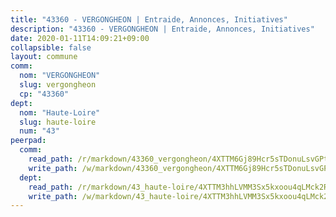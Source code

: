 ```yaml
---
title: "43360 - VERGONGHEON | Entraide, Annonces, Initiatives"
description: "43360 - VERGONGHEON | Entraide, Annonces, Initiatives"
date: 2020-01-11T14:09:21+09:00
collapsible: false
layout: commune
comm:
  nom: "VERGONGHEON"
  slug: vergongheon
  cp: "43360"
dept:
  nom: "Haute-Loire"
  slug: haute-loire
  num: "43"
peerpad:
  comm:
    read_path: /r/markdown/43360_vergongheon/4XTTM6Gj89Hcr5sTDonuLsvGPtG4g83Q5ySSz1fPn1bQthrVy
    write_path: /w/markdown/43360_vergongheon/4XTTM6Gj89Hcr5sTDonuLsvGPtG4g83Q5ySSz1fPn1bQthrVy-K3TgUkTsHccXca91NYEm31QRMUDSNTDKPQD3sKcS5QmmaYktCHBns6GrEmCFUEaHyogfEFUFuEreK1rPNEyBNKQKaFoCeubrYBtd88FM6LdVSgacrNqnskfJzcjEgDLcD6JypnHR
  dept:
    read_path: /r/markdown/43_haute-loire/4XTTM3hhLVMM3Sx5kxoou4qLMck2RjGiJF8bjxPuKy3VyRdWX
    write_path: /w/markdown/43_haute-loire/4XTTM3hhLVMM3Sx5kxoou4qLMck2RjGiJF8bjxPuKy3VyRdWX-K3TgTnndWXCUw13Pw3gJoEo9qHUCGXZ4frH2coLZWWDcoWKo22cU2VNENpi117F5bi6bu3WHMPd2VTrETU2R5owQhCBrUQgvCKerk4NqeDhN66egG9mHY8CCfEckbCp9SecEdL6b
---
```


